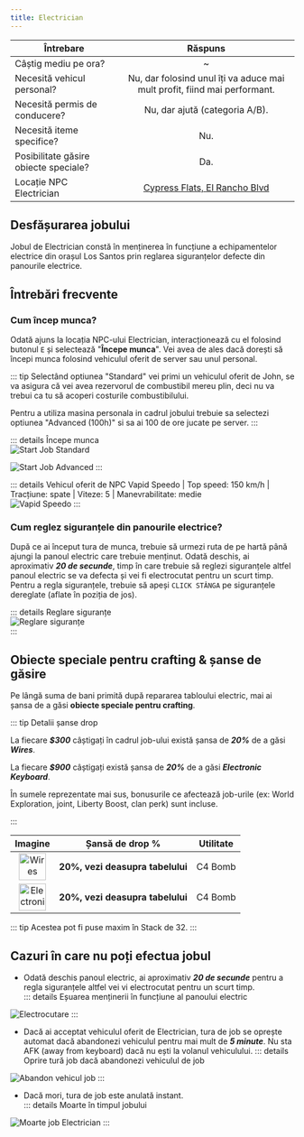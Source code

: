```yaml
---
title: Electrician
---
```


| Întrebare   | Răspuns |
| ----------- | :-----------: |
| Câștig mediu pe ora? | ~<Dinero :amount='1850' /> |
| Necesită vehicul personal? | Nu, dar folosind unul îți va aduce mai mult profit, fiind mai performant. |
| Necesită permis de conducere? | Nu, dar ajută (categoria A/B). |
| Necesită iteme specifice? | Nu. |
| Posibilitate găsire obiecte speciale? | Da. |
| Locație NPC Electrician | [Cypress Flats, El Rancho Blvd](https://i.imgur.com/L4CW5VF.png)


## Desfășurarea jobului  

Jobul de Electrician constă în menținerea în funcțiune a echipamentelor electrice din orașul Los Santos prin reglarea siguranțelor defecte din panourile electrice.

## Întrebări frecvente

### Cum încep munca?

Odată ajuns la locația NPC-ului Electrician, interacționează cu el folosind butonul `E` și selectează "**Începe munca**". Vei avea de ales dacă dorești să începi munca folosind vehiculul oferit de server sau unul personal. 

::: tip
Selectând optiunea "Standard" vei primi un vehiculul oferit de John, se va asigura că vei avea rezervorul de combustibil mereu plin, deci nu va trebui ca tu să acoperi costurile combustibilului.

Pentru a utiliza masina personala in cadrul jobului trebuie sa selectezi optiunea "Advanced (100h)" si sa ai 100 de ore jucate pe server. 
:::

::: details Începe munca   
  <Image src="https://i.imgur.com/NXiUWQL.gif" alt="Start Job Standard" /> 

  <Image src="https://i.imgur.com/qoiljfs.gif" alt="Start Job Advanced" /> 
:::  

::: details Vehicul oferit de NPC 
  Vapid Speedo | Top speed: 150 km/h | Tracțiune: spate | Viteze: 5 | Manevrabilitate: medie  
  <Image src="https://i.imgur.com/1ygPC69.png" alt="Vapid Speedo" />
::: 
 
### Cum reglez siguranțele din panourile electrice?  

După ce ai început tura de munca, trebuie să urmezi ruta de pe hartă până ajungi la panoul electric care trebuie menținut.
Odată deschis, ai aproximativ _**20 de secunde**_, timp în care trebuie să reglezi siguranțele altfel panoul electric se va defecta și vei fi electrocutat pentru un scurt timp.  
Pentru a regla siguranțele, trebuie să apeși `CLICK STÂNGA` pe siguranțele dereglate (aflate în poziția de jos).

::: details Reglare siguranțe  
  <Image src="https://i.imgur.com/JJzrJyB.gif" alt="Reglare siguranțe" />  
:::  

## Obiecte speciale pentru crafting & șanse de găsire  

Pe lângă suma de bani primită după repararea tabloului electric, mai ai șansa de a găsi **obiecte speciale pentru crafting**.

::: tip Detalii șanse drop

La fiecare _**$300**_ câștigați în cadrul job-ului există șansa de _**20%**_ de a găsi _**Wires**_.

La fiecare _**$900**_ câștigați există șansa de _**20%**_ de a găsi _**Electronic Keyboard**_.

În sumele reprezentate mai sus, bonusurile ce afectează job-urile (ex: World Exploration, joint, Liberty Boost, clan perk) sunt incluse.

:::

| **Imagine** | **Șansă de drop %** | **Utilitate**
| :-----------: | :-----------: | :-----------: |
| <Image src="https://i.imgur.com/C6Pj7yU.png" alt="Wires" width="48" label="Wires" /> |  **20%, vezi deasupra tabelului**  | C4 Bomb |
| <Image src="https://i.imgur.com/hMMK1SU.png" alt="Electronic keyboard" width="48" label="Electronic keyboard" /> | **20%, vezi deasupra tabelului**  | C4 Bomb |

::: tip Acestea pot fi puse maxim în Stack de 32.
:::

## Cazuri în care nu poți efectua jobul  
 
- Odată deschis panoul electric, ai aproximativ  _**20 de secunde**_ pentru a regla siguranțele altfel vei vi electrocutat pentru un scurt timp.  
::: details Eșuarea menținerii în funcțiune al panoului electric  
 <Image src="https://i.imgur.com/ftJmAXl.gif" alt="Electrocutare" />  
:::  

- Dacă ai acceptat vehiculul oferit de Electrician, tura de job se oprește automat dacă abandonezi vehiculul pentru mai mult de _**5 minute**_. Nu sta AFK (away from keyboard) dacă nu ești la volanul vehiculului.
::: details Oprire tură job dacă abandonezi vehiculul de job   
<Image src="https://i.imgur.com/SIgpCH9.png" alt="Abandon vehicul job" />
:::  

- Dacă mori, tura de job este anulată instant.  
::: details Moarte în timpul jobului  
<Image src="https://i.imgur.com/BiaNgMN.png" alt="Moarte job Electrician" />
:::  
